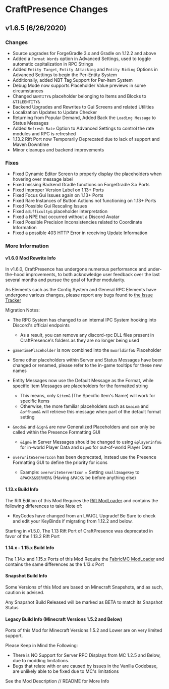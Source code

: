 # CraftPresence Changes

## v1.6.5 (6/26/2020)

### Changes

*   Source upgrades for ForgeGradle 3.x and Gradle on 1.12.2 and above
*   Added a `Format Words` option in Advanced Settings, used to toggle automatic capitalization in RPC Strings
*   Added `Entity Target`, `Entity Attacking` and `Entity Riding` Options in Advanced Settings to begin the Per-Entity System
*   Additionally, added NBT Tag Support for Per-Item System
*   Debug Mode now supports Placeholder Value previews in some circumstances
*   Changed `&ENTITY&` placeholder belonging to Items and Blocks to `&TILEENTITY&`
*   Backend Upgrades and Rewrites to Gui Screens and related Utilities
*   Localization Updates to Update Checker
*   Returning from Popular Demand, Added Back the `Loading Message` to Status Messages
*   Added `Refresh Rate` Option to Advanced Settings to control the rate modules and RPC is refreshed
*   1.13.2 Rift Port now Temporarily Deprecated due to lack of support and Maven Downtime
*   Minor cleanups and backend improvements

### Fixes

*   Fixed Dynamic Editor Screen to properly display the placeholders when hovering over message label
*   Fixed missing Backend Gradle functions on ForgeGradle 3.x Ports
*   Fixed Improper Version Label on 1.13+ Ports
*   Fixed Focus Gui Issues again on 1.13+ Ports
*   Fixed Rare Instances of Button Actions not functioning on 1.13+ Ports
*   Fixed Possible Gui Rescaling Issues
*   Fixed `&difficulty&` placeholder interpretation
*   Fixed a NPE that occurred without a Discord Avatar
*   Fixed Possible Precision Inconsistencies related to Coordinate Information
*   Fixed a possible 403 HTTP Error in receiving Update Information

### More Information

#### v1.6.0 Mod Rewrite Info

In v1.6.0, CraftPresence has undergone numerous performance and under-the-hood improvements, to both acknowledge user feedback over the last several months and pursue the goal of further modularity.

As Elements such as the Config System and General RPC Elements have undergone various changes, please report any bugs found to [the Issue Tracker](https://gitlab.com/CDAGaming/CraftPresence/issues)

Migration Notes:

*   The RPC System has changed to an internal IPC System hooking into Discord's official endpoints

    *   As a result, you can remove any discord-rpc DLL files present in CraftPresence's folders as they are no longer being used

*   `gameTimePlaceholder` is now combined into the `&worldinfo&` Placeholder

*   Some other placeholders within Server and Status Messages have been changed or renamed, please refer to the in-game tooltips for these new names

*   Entity Messages now use the Default Message as the Format, while specific Item Messages are placeholders for the formatted string

    *   This means, only `&item&` (The Specific Item's Name) will work for specific Items
    *   Otherwise, the more familiar placeholders such as `&main&` and `&offhand&` will retrieve this message when part of the default format setting

*   `&mods&` and `&ign&` are now Generalized Placeholders and can only be called within the Presence Formatting GUI

    *   `&ign&` in Server Messages should be changed to using `&playerinfo&` for in-world Player Data and `&ign&` for out-of-world Player Data

*   `overwriteServerIcon` has been deprecated, instead use the Presence Formatting GUI to define the priority for icons

    *   Example: `overwriteServerIcon` = Setting `smallImageKey` to `&PACK&&SERVER&` (Having `&PACK&` be before anything else)

#### 1.13.x Build Info

The Rift Edition of this Mod Requires the [Rift ModLoader](https://www.curseforge.com/minecraft/mc-mods/rift) and contains the following differences to take Note of:

*   KeyCodes have changed from an LWJGL Upgrade! Be Sure to check and edit your KeyBinds if migrating from 1.12.2 and below.

Starting in v1.5.0, The 1.13 Rift Port of CraftPresence was deprecated in favor of the 1.13.2 Rift Port

#### 1.14.x - 1.15.x Build Info

The 1.14.x and 1.15.x Ports of this Mod Require the [FabricMC ModLoader](https://www.curseforge.com/minecraft/mc-mods/fabric-api) and contains the same differences as the 1.13.x Port

#### Snapshot Build Info

Some Versions of this Mod are based on Minecraft Snapshots, and as such, caution is advised.

Any Snapshot Build Released will be marked as BETA to match its Snapshot Status

#### Legacy Build Info (Minecraft Versions 1.5.2 and Below)

Ports of this Mod for Minecraft Versions 1.5.2 and Lower are on very limited support.

Please Keep in Mind the Following:

*   There is NO Support for Server RPC Displays from MC 1.2.5 and Below, due to modding limitations.
*   Bugs that relate with or are caused by issues in the Vanilla Codebase, are unlikely able to be fixed due to MC's limitations

See the Mod Description // README for More Info
